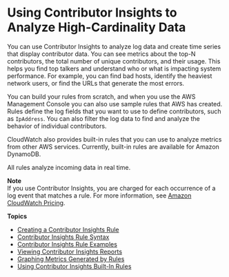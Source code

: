 # Using Contributor Insights to Analyze High\-Cardinality Data<a name="ContributorInsights"></a>

You can use Contributor Insights to analyze log data and create time series that display contributor data\. You can see metrics about the top\-N contributors, the total number of unique contributors, and their usage\. This helps you find top talkers and understand who or what is impacting system performance\. For example, you can find bad hosts, identify the heaviest network users, or find the URLs that generate the most errors\.

You can build your rules from scratch, and when you use the AWS Management Console you can also use sample rules that AWS has created\. Rules define the log fields that you want to use to define contributors, such as `IpAddress`\. You can also filter the log data to find and analyze the behavior of individual contributors\.

CloudWatch also provides built\-in rules that you can use to analyze metrics from other AWS services\. Currently, built\-in rules are available for Amazon DynamoDB\.

All rules analyze incoming data in real time\.

**Note**  
If you use Contributor Insights, you are charged for each occurrence of a log event that matches a rule\. For more information, see [Amazon CloudWatch Pricing](https://aws.amazon.com/cloudwatch/pricing/)\.

**Topics**
+ [Creating a Contributor Insights Rule](ContributorInsights-CreateRule.md)
+ [Contributor Insights Rule Syntax](ContributorInsights-RuleSyntax.md)
+ [Contributor Insights Rule Examples](ContributorInsights-Rule-Examples.md)
+ [Viewing Contributor Insights Reports](ContributorInsights-ViewReports.md)
+ [Graphing Metrics Generated by Rules](ContributorInsights-GraphReportData.md)
+ [Using Contributor Insights Built\-In Rules](ContributorInsights-BuiltInRules.md)